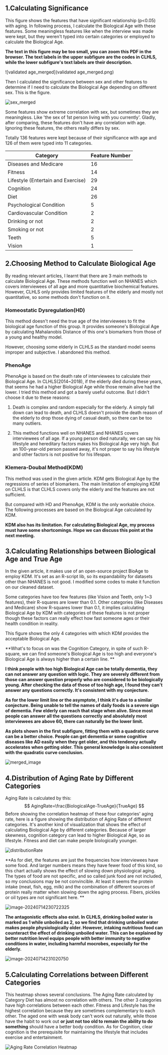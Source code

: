 ## 1.Calculating Significance

This figure shows the features that have significant relationship (p<0.05) with aging. In following process, I calculate the Biological Age with these features. Some meaningless features like when the interview was made were kept, but they weren't typed into certain categories or employed to calculate the Biological Age.

**The text in this figure may be too small, you can zoom this PDF in the browser. The text labels in the upper subfigure are the codes in CLHLS, while the lower subfigure's text labels are their description.**

![validated age_merged](validated age_merged.png)

Then I calculated the significance between sex and other features to determine if I need to calculate the Biological Age depending on different sex. This is the figure. 

![sex_merged](sex_merged.png)

Some features show extreme correlation with sex, but sometimes they are meaningless. Like 'the sex of 1st person living with you currently'. Gladly, after comparing, these features don't have any correlation with age. Ignoring these features, the others really differs by sex.

Totally 136 features were kept because of their significance with age and 126 of them were typed into 11 categories. 

| Category                           | Feature Number |
| ---------------------------------- | -------------- |
| Diseases and Medicare              | 16             |
| Fitness                            | 14             |
| Lifestyle (Entertain and Exercise) | 29             |
| Cognition                          | 24             |
| Diet                               | 26             |
| Psychological Condition            | 5              |
| Cardiovascular Condition           | 2              |
| Drinking or not                    | 2              |
| Smoking or not                     | 2              |
| Teeth                              | 5              |
| Vision                             | 1              |



## 2.Choosing Method to Calculate Biological Age

By reading relevant articles, I learnt that there are 3 main methods to calculate Biological Age. These methods function well on NHANES which covers interviewees of all age and more quantitative biochemical features. However, CLHLS only provides limited features of the elderly and mostly not quantitative, so some methods don't function on it.

### Homeostatic Dysregulation(HD)

This method doesn't need the true age of the interviewees to fit the biological age function of this group. It provides someone's Biological Age by calculating Mahalanobis Distance of this one's biomarkers from those of a young and healthy model. 

However,  choosing some elderly in CLHLS as the standard model seems improper and subjective. I abandoned this method.

### PhenoAge

PhenoAge is based on the death rate of interviewees to calculate their Biological Age. In CLHLS(2014~2018),  if the elderly died during these years, that seems he had a higher Biological Age while those remain alive had the lower. I tried this method and got a barely useful outcome. But I didn't choose it due to these reasons:

1. Death is complex and random especially for the elderly. A simply fall down can lead to death, and CLHLS doesn't provide the death reason of the elderly to drop those dying of casual death, so there can be too many outliers. 

2. This method functions well on NHANES and NHANES covers interviewees of all age. If a young person died naturally, we can say his lifestyle and hereditary factors makes his Biological Age very high. But an 100-year-old person passed away, it's not proper to say his lifestyle and other factors is not positive for his lifespan.

### Klemera-Doubal Method(KDM)

This method was used in the given article. KDM gets Biological Age by the regressions of series of biomarkers. The main limitation of employing KDM on CLHLS is that CLHLS covers only the elderly and the features are not sufficient. 

But compared with HD and PhenoAge, KDM is the only workable choice. The following processes are based on the Biological Age calculated by KDM.

**KDM also has its limitation. For calculating Biological Age, my process must have some shortcomings. Hope we can discuss this point at the next meeting.**



## 3.Calculating Relationships between Biological Age and True Age 

In the given article, it makes use of an open-source project BioAge to employ KDM. It's set as an R-script lib, so its expandability for datasets other than NHANES is not good. I modified some codes to make it function on our cleaned dataset.

Some categories have too few features (like Vision and Teeth, only 1~3 features), their R-squares are lower than 0.1. Other categories (like Diseases and Medicare) show R-squares lower than 0.1, it implies calculating Biological Age by KDM with categories of these features is not proper though these factors can really effect how fast someone ages or their health condition in reality. 

This figure shows the only 4 categories with which KDM provides the acceptable Biological Age.

**What's to focus on was the Cognition Category, in spite of such R-square, we can find someone's Biological Age is too high and everyone's Biological Age is always higher than a certain line. **

**I think people with too high Biological Age can be totally dementia, they can not answer any question with logic. They are severely different from those can answer question properly who are considered to be biologically young. After checking the data of those of too high age, I found they can't answer any questions correctly. It's consistent with my conjecture.**  

**As for the lower limit line or the asymptote, I think it's due to a similar conjecture. Being unable to tell the names of daily foods is a severe sign of dementia. Few elderly can reach that stage when alive. Since most people can answer all the questions correctly and absolutely most interviewees are above 60, there can naturally be the lower limit.**

**As plots shown in the first subfigure, fitting them with a quadratic curve can be a better choice. People can get dementia or some cognitive diseases like AD easily when they get older, and this tendency actually accelerates when getting older. This general knowledge is also consistent with the quadratic curve conclusion.**

![merged_image](merged_image.png)





## 4.Distribution of Aging Rate by Different Categories

Aging Rate is calculated by this:
$$
AgingRate=\frac{BiologicalAge-TrueAge}{TrueAge}
$$
Before showing the correlation heatmap of these four categories' aging rate, here is a figure showing the distribution of Aging Rate of different categories. It's another kind of visualization that shows the effect of calculating Biological Age by different categories. Because of larger skewness, cognition category can lead to higher Biological Age, so as lifestyle. Fitness and diet can make people biologically younger.

![distributionRate](distributionRate.png)

**As for diet, the features are just the frequencies how interviewees have some food. And larger numbers means they have fewer food of this kind, so this chart actually shows the effect of slowing down physiological aging. The types of food are not specific, and so called junk food are not included, so my conclusions may be not convincible. At least it seems the protein intake (meat, fish, egg, milk) and the combination of different sources of protein really matter when slowing down the aging process. Fibers, pickles or oil types are not significant here. **

![image-20240714230722325](Synergistic.png)

**The antagonistic effects also exist. In CLHLS, drinking boiled water is marked as 1 while unboiled as 2, so we find that drinking unboiled water makes people physiologically older. However, intaking nutritious food can counteract the effect of drinking unboiled water. This can be explained by better nutrition level equips people with better immunity to negative conditions in water, including harmful mocrobes, especially for the elderly.**

![image-20240714231020750](Antagonistic.png)

## 5.Calculating Correlations between Different Categories

This heatmap shows several conclusions. The Aging Rate calculated by Category Diet has almost no correlation with others. The other 3 categories have high correlations between each other. Fitness and Lifestyle has the highest correlation because they are sometimes complementary to each other. The aged one with weak body can't work out naturally, while those have the habit to work out **or just not too old to remain the ability to do something** should have a better body condition. As for Cognition,  clear cognition is the prerequisite for maintaining the lifestyle that includes exercise and entertainment.

![Aging Rate Correlation Heatmap](Aging_Rate_Correlation_Heatmap.png)
